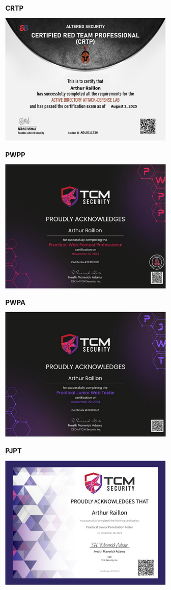 ## CRTP
<p align="center">
  <img src="./images/crtp.jpeg" alt="CRTP">
</p>

## PWPP
<p align="center">
  <img src="./images/pwpp.jpeg" alt="PWPP">
</p>

## PWPA
<p align="center">
  <img src="./images/pwpa.png" alt="PWPA">
</p>

## PJPT
<p align="center">
  <img src="./images/pjpt.png" alt="PJPT">
</p>
